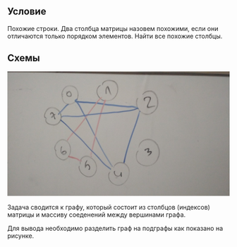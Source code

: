## Условие

Похожие строки. Два столбца матрицы назовем похожими, если они отличаются только порядком элементов. Найти все похожие столбцы.

## Схемы

![Граф](graph.jpg)

Задача сводится к графу, который состоит из столбцов (индексов) матрицы и массиву соеденений между вершинами графа. 

Для вывода необходимо разделить граф на подграфы как показано на рисунке.